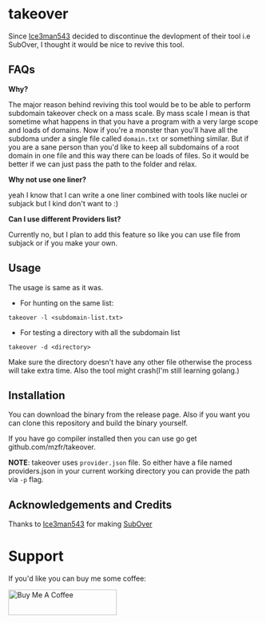 # takeover

Since [Ice3man543](https://github.com/Ice3man543) decided to discontinue the devlopment of their tool i.e SubOver, I thought it would be nice to revive this tool.

## FAQs

__Why?__

The major reason behind reviving this tool would be to be able to perform subdomain takeover check on a mass scale. By mass scale I mean is that sometime what happens in that you have a program with a very large scope and loads of domains. Now if you're a monster than you'll have all the subdoma under a single file called `domain.txt` or something similar. But if you are a sane person than you'd like to keep all subdomains of a root domain in one file and this way there can be loads of files. So it would be better if we can just pass the path to the folder and relax.

__Why not use one liner?__

yeah I know that I can write a one liner combined with tools like nuclei or subjack but I kind don't want to :)

__Can I use different Providers list?__

Currently no, but I plan to add this feature so like you can use file from subjack or if you make your own.


## Usage

The usage is same as it was.

* For hunting on the same list:

```
takeover -l <subdomain-list.txt>
```

* For testing a directory with all the subdomain list

```
takeover -d <directory>
```

Make sure the directory doesn't have any other file otherwise the process will take extra time. Also the tool might crash(I'm still learning golang.)

## Installation

You can download the binary from the release page. Also if you want you can clone this repository and build the binary yourself.

If you have go compiler installed then you can use go get github.com/mzfr/takeover.

__NOTE__: takeover uses `provider.json` file. So either have a file named providers.json in your current working directory  you can provide the path via `-p` flag.

## Acknowledgements and Credits

Thanks to [Ice3man543](https://github.com/Ice3man543) for making [SubOver](https://github.com/Ice3man543/SubOver)

# Support

If you'd like you can buy me some coffee:

<a href="https://www.buymeacoffee.com/mzfr" target="_blank"><img src="https://cdn.buymeacoffee.com/buttons/default-orange.png" alt="Buy Me A Coffee" style="height: 51px !important;width: 217px !important;" ></a>
